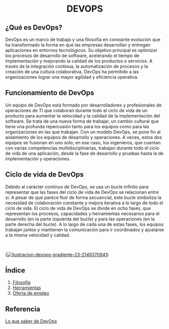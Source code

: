# <div align="center"> DEVOPS</div>

## ¿Qué es DevOps?

DevOps es un marco de trabajo y una filosofía en constante evolución que ha transformado la forma en que las empresas desarrollan y entregan aplicaciones en entornos tecnológicos.
Su objetivo principal es optimizar los procesos de desarrollo de software, acelerando el tiempo de implementación y mejorando la calidad de los productos o servicios. A través de la integración continua, la automatización de procesos y la creación de una cultura colaborativa, DevOps ha permitido a las organizaciones lograr una mayor agilidad y eficiencia operativa.

## Funcionamiento de DevOps

Un equipo de DevOps está formado por desarrolladores y profesionales de operaciones de TI que colaboran durante todo el ciclo de vida de un producto para aumentar la velocidad y la calidad de la implementación del software. Se trata de una nueva forma de trabajar, un cambio cultural que tiene una profunda repercusión tanto para los equipos como para las organizaciones en las que trabajan.
Con un modelo DevOps, se pone fin al aislamiento de los equipos de desarrollo y operaciones. A veces, estos dos equipos se fusionan en uno solo; en ese caso, los ingenieros, que cuentan con varias competencias multidisciplinarias, trabajan durante todo el ciclo de vida de una aplicación, desde la fase de desarrollo y pruebas hasta la de implementación y operaciones.

## Ciclo de vida de DevOps

Debido al carácter continuo de DevOps, se usa un bucle infinito para representar que las fases del ciclo de vida de DevOps se relacionan entre sí. A pesar de que parece fluir de forma secuencial, este bucle simboliza la necesidad de colaboración constante y mejora iterativa a lo largo de todo el ciclo de vida.
El ciclo de vida de DevOps se divide en ocho fases, que representan los procesos, capacidades y herramientas necesarios para el desarrollo (en la parte izquierda del bucle) y para las operaciones (en la parte derecha del bucle). A lo largo de cada una de estas fases, los equipos trabajan juntos y mantienen la comunicación para ir coordinados y ajustarse a la misma velocidad y calidad.

<br>

(<a href="https://imgbb.com/"><img src="https://i.ibb.co/1MPywRg/ilustracion-devops-gradiente-23-2149370941.jpg" alt="ilustracion-devops-gradiente-23-2149370941" border="0"></a>)


## Índice 
1. [Filosofía](https://github.com/Ivanasp43/Devops/blob/main/Filosof%C3%ADa_devops.md)
2. [Herramientas](https://github.com/Ivanasp43/Devops/blob/main/Herramientas_devops.md)
3. [Oferta de empleo](https://github.com/Ivanasp43/Devops/blob/main/Oferta_empleo.md)

## Referencia

[Lo que saber de DevOps](https://tauformar.com/que-es-devops-y-para-que-sirve/)


